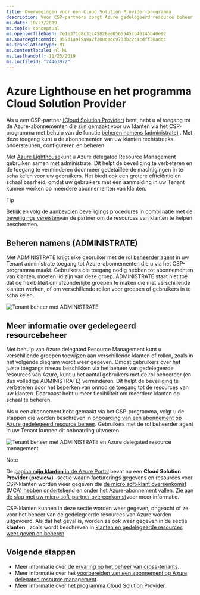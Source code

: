 ```yaml
---
title: Overwegingen voor een Cloud Solution Provider-programma
description: Voor CSP-partners zorgt Azure gedelegeerd resource beheer voor betere beveiliging en controle door gedetailleerde machtigingen in te scha kelen.
ms.date: 10/23/2019
ms.topic: conceptual
ms.openlocfilehash: 7e1e371d8c31c45828ee0565545cb40145b40e92
ms.sourcegitcommit: 95931aa19a9a2f208dedc9733b22c4cdff38addc
ms.translationtype: MT
ms.contentlocale: nl-NL
ms.lasthandoff: 11/25/2019
ms.locfileid: "74463972"
---
```

# <a name="azure-lighthouse-and-the-cloud-solution-provider-program"></a>Azure Lighthouse en het programma Cloud Solution Provider

Als u een CSP-partner [(Cloud Solution Provider)](https://docs.microsoft.com/partner-center/csp-overview) bent, hebt u al toegang tot de Azure-abonnementen die zijn gemaakt voor uw klanten via het CSP-programma met behulp van de functie [beheren namens (administrate)](https://channel9.msdn.com/Series/cspdev/Module-11-Admin-On-Behalf-Of-AOBO) . Met deze toegang kunt u de abonnementen van uw klanten rechtstreeks ondersteunen, configureren en beheren.

Met [Azure Lighthouse](../overview.md)kunt u Azure delegated Resource Management gebruiken samen met administrate. Dit helpt de beveiliging te verbeteren en de toegang te verminderen door meer gedetailleerde machtigingen in te scha kelen voor uw gebruikers. Het biedt ook een grotere efficiëntie en schaal baarheid, omdat uw gebruikers met één aanmelding in uw Tenant kunnen werken op meerdere abonnementen van klanten.

> [!TIP]
> Bekijk en volg de [aanbevolen beveiligings procedures](recommended-security-practices.md) in combi natie met de [beveiligings vereisten](https://docs.microsoft.com/partner-center/partner-security-requirements)van de partner om de resources van klanten te helpen beschermen.

## <a name="administer-on-behalf-of-aobo"></a>Beheren namens (ADMINISTRATE)

Met ADMINISTRATE krijgt elke gebruiker met de rol [beheerder agent](https://docs.microsoft.com/partner-center/permissions-overview#manage-commercial-transactions-in-partner-center-azure-ad-and-csp-roles) in uw Tenant administrate toegang tot Azure-abonnementen die u via het CSP-programma maakt. Gebruikers die toegang nodig hebben tot abonnementen van klanten, moeten lid zijn van deze groep. ADMINISTRATE staat niet toe dat de flexibiliteit om afzonderlijke groepen te maken die met verschillende klanten werken, of om verschillende rollen voor groepen of gebruikers in te scha kelen.

![Tenant beheer met ADMINISTRATE](../media/csp-1.jpg)

## <a name="azure-delegated-resource-management"></a>Meer informatie over gedelegeerd resourcebeheer

Met behulp van Azure delegated Resource Management kunt u verschillende groepen toewijzen aan verschillende klanten of rollen, zoals in het volgende diagram wordt weer gegeven. Omdat gebruikers over het juiste toegangs niveau beschikken via het beheer van gedelegeerde resources van Azure, kunt u het aantal gebruikers met de rol beheerder (en dus volledige ADMINISTRATE) verminderen. Dit helpt de beveiliging te verbeteren door het beperken van onnodige toegang tot de resources van uw klanten. Daarnaast hebt u meer flexibiliteit om meerdere klanten op schaal te beheren.

Als u een abonnement hebt gemaakt via het CSP-programma, volgt u de stappen die worden beschreven in [onboarding van een abonnement op Azure gedelegeerd resource beheer](../how-to/onboard-customer.md). Gebruikers met de rol beheerder agent in uw Tenant kunnen dit onboarding uitvoeren.

![Tenant beheer met ADMINISTRATE en Azure delegated resource management](../media/csp-2.jpg)

> [!NOTE]
> De [pagina **mijn klanten** in de Azure Portal](../how-to/view-manage-customers.md) bevat nu een **Cloud Solution Provider (preview)** -sectie waarin facturerings gegevens en resources voor CSP-klanten worden weer gegeven die [de micro soft-klant overeenkomst (MCA) hebben ondertekend](https://docs.microsoft.com/partner-center/confirm-customer-agreement) en onder het Azure-abonnement vallen. Zie [aan de slag met uw micro soft-partner overeenkomst](https://docs.microsoft.com/azure/billing/mpa-overview)voor meer informatie.
>
> CSP-klanten kunnen in deze sectie worden weer gegeven, ongeacht of ze voor het beheer van de gedelegeerde resources van Azure worden uitgevoerd. Als dat het geval is, worden ze ook weer gegeven in de sectie **klanten** , zoals wordt beschreven in [klanten en gedelegeerde resources weer geven en beheren](../how-to/view-manage-customers.md).

## <a name="next-steps"></a>Volgende stappen

- Meer informatie over de [ervaring op het beheer van cross-tenants](cross-tenant-management-experience.md).
- Meer informatie over het [voorbereiden van een abonnement op Azure delegated resource management](../how-to/onboard-customer.md).
- Meer informatie over het [programma Cloud Solution Provider](https://docs.microsoft.com/partner-center/csp-overview).
